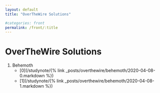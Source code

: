 ```yaml
---
layout: default
title: "OverTheWire Solutions"

#categories: front
permalink: /front/:title
---
```


# OverTheWire Solutions
1. Behemoth
    - [0](/studynote/{% link _posts/overthewire/behemoth/2020-04-08-0.markdown %})
    - [1](/studynote/{% link _posts/overthewire/behemoth/2020-04-08-1.markdown %})
    